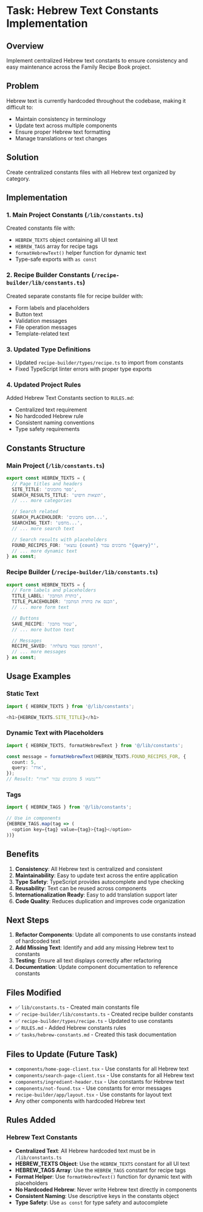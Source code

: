 # Task: Hebrew Text Constants Implementation

## Overview

Implement centralized Hebrew text constants to ensure consistency and easy maintenance across the Family Recipe Book project.

## Problem

Hebrew text is currently hardcoded throughout the codebase, making it difficult to:

- Maintain consistency in terminology
- Update text across multiple components
- Ensure proper Hebrew text formatting
- Manage translations or text changes

## Solution

Create centralized constants files with all Hebrew text organized by category.

## Implementation

### 1. Main Project Constants (`/lib/constants.ts`)

Created constants file with:

- `HEBREW_TEXTS` object containing all UI text
- `HEBREW_TAGS` array for recipe tags
- `formatHebrewText()` helper function for dynamic text
- Type-safe exports with `as const`

### 2. Recipe Builder Constants (`/recipe-builder/lib/constants.ts`)

Created separate constants file for recipe builder with:

- Form labels and placeholders
- Button text
- Validation messages
- File operation messages
- Template-related text

### 3. Updated Type Definitions

- Updated `recipe-builder/types/recipe.ts` to import from constants
- Fixed TypeScript linter errors with proper type exports

### 4. Updated Project Rules

Added Hebrew Text Constants section to `RULES.md`:

- Centralized text requirement
- No hardcoded Hebrew rule
- Consistent naming conventions
- Type safety requirements

## Constants Structure

### Main Project (`/lib/constants.ts`)

```typescript
export const HEBREW_TEXTS = {
  // Page titles and headers
  SITE_TITLE: 'ספר מתכונים',
  SEARCH_RESULTS_TITLE: 'תוצאות חיפוש',
  // ... more categories

  // Search related
  SEARCH_PLACEHOLDER: 'חפש מתכונים...',
  SEARCHING_TEXT: 'מחפש...',
  // ... more search text

  // Search results with placeholders
  FOUND_RECIPES_FOR: 'נמצאו {count} מתכונים עבור "{query}"',
  // ... more dynamic text
} as const;
```

### Recipe Builder (`/recipe-builder/lib/constants.ts`)

```typescript
export const HEBREW_TEXTS = {
  // Form labels and placeholders
  TITLE_LABEL: 'כותרת המתכון',
  TITLE_PLACEHOLDER: 'הכנס את כותרת המתכון',
  // ... more form text

  // Buttons
  SAVE_RECIPE: 'שמור מתכון',
  // ... more button text

  // Messages
  RECIPE_SAVED: 'המתכון נשמר בהצלחה!',
  // ... more messages
} as const;
```

## Usage Examples

### Static Text

```typescript
import { HEBREW_TEXTS } from '@/lib/constants';

<h1>{HEBREW_TEXTS.SITE_TITLE}</h1>
```

### Dynamic Text with Placeholders

```typescript
import { HEBREW_TEXTS, formatHebrewText } from '@/lib/constants';

const message = formatHebrewText(HEBREW_TEXTS.FOUND_RECIPES_FOR, {
  count: 5,
  query: 'אורז',
});
// Result: "נמצאו 5 מתכונים עבור "אורז""
```

### Tags

```typescript
import { HEBREW_TAGS } from '@/lib/constants';

// Use in components
{HEBREW_TAGS.map(tag => (
  <option key={tag} value={tag}>{tag}</option>
))}
```

## Benefits

1. **Consistency**: All Hebrew text is centralized and consistent
2. **Maintainability**: Easy to update text across the entire application
3. **Type Safety**: TypeScript provides autocomplete and type checking
4. **Reusability**: Text can be reused across components
5. **Internationalization Ready**: Easy to add translation support later
6. **Code Quality**: Reduces duplication and improves code organization

## Next Steps

1. **Refactor Components**: Update all components to use constants instead of hardcoded text
2. **Add Missing Text**: Identify and add any missing Hebrew text to constants
3. **Testing**: Ensure all text displays correctly after refactoring
4. **Documentation**: Update component documentation to reference constants

## Files Modified

- ✅ `lib/constants.ts` - Created main constants file
- ✅ `recipe-builder/lib/constants.ts` - Created recipe builder constants
- ✅ `recipe-builder/types/recipe.ts` - Updated to use constants
- ✅ `RULES.md` - Added Hebrew constants rules
- ✅ `tasks/hebrew-constants.md` - Created this task documentation

## Files to Update (Future Task)

- `components/home-page-client.tsx` - Use constants for all Hebrew text
- `components/search-page-client.tsx` - Use constants for all Hebrew text
- `components/ingredient-header.tsx` - Use constants for Hebrew text
- `components/not-found.tsx` - Use constants for error messages
- `recipe-builder/app/layout.tsx` - Use constants for layout text
- Any other components with hardcoded Hebrew text

## Rules Added

### Hebrew Text Constants

- **Centralized Text**: All Hebrew hardcoded text must be in `/lib/constants.ts`
- **HEBREW_TEXTS Object**: Use the `HEBREW_TEXTS` constant for all UI text
- **HEBREW_TAGS Array**: Use the `HEBREW_TAGS` constant for recipe tags
- **Format Helper**: Use `formatHebrewText()` function for dynamic text with placeholders
- **No Hardcoded Hebrew**: Never write Hebrew text directly in components
- **Consistent Naming**: Use descriptive keys in the constants object
- **Type Safety**: Use `as const` for type safety and autocomplete
